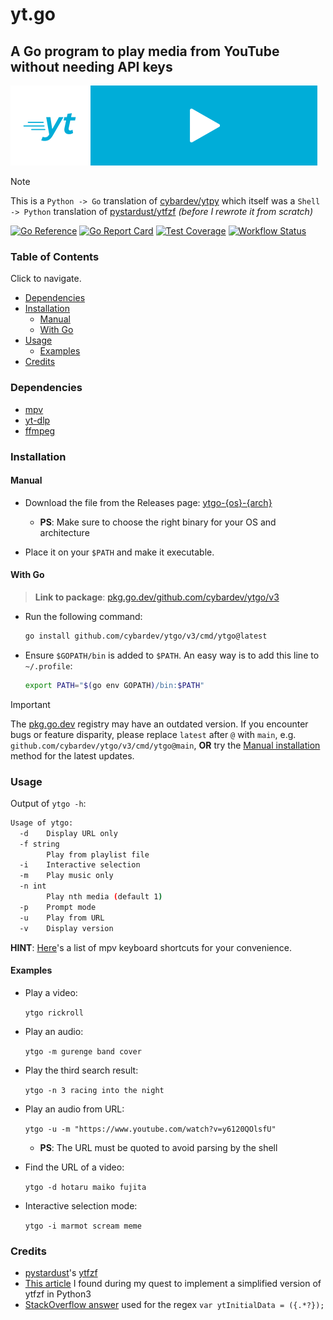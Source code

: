 # yt.go

## A Go program to play media from YouTube without needing API keys

<img height="128px" width="128px" src="./ytgo.png" alt="ytgo logo"><img height="128px" src="./ytgo-banner.png" alt="ytgo banner">

> [!NOTE]
> This is a `Python -> Go` translation of [cybardev/ytpy][ytpy] which itself was a `Shell -> Python` translation of [pystardust/ytfzf][ytfzf] _(before I rewrote it from scratch)_

[![Go Reference][reference_badge]][reference_link]
[![Go Report Card][go_report_badge]][go_report_link]
[![Test Coverage][coveralls_badge]][coveralls_link]
[![Workflow Status][workflows_badge]][workflows_link]

### Table of Contents

Click to navigate.

- [Dependencies](#dependencies)
- [Installation](#installation)
  - [Manual](#manual)
  - [With Go](#with-go)
- [Usage](#usage)
  - [Examples](#examples)
- [Credits](#credits)

### Dependencies

- [mpv][mpv]
- [yt-dlp][ytdl]
- [ffmpeg][ffmpeg]

### Installation

#### Manual

- Download the file from the Releases page: [ytgo-{os}-{arch}][release]

  - **PS**: Make sure to choose the right binary for your OS and architecture

- Place it on your `$PATH` and make it executable.

#### With Go

> **Link to package**: [pkg.go.dev/github.com/cybardev/ytgo/v3][gopkg]

- Run the following command:

    ```sh
    go install github.com/cybardev/ytgo/v3/cmd/ytgo@latest
    ```

- Ensure `$GOPATH/bin` is added to `$PATH`. An easy way is to add this line to `~/.profile`:

    ```sh
    export PATH="$(go env GOPATH)/bin:$PATH"
    ```

> [!IMPORTANT]
> The [pkg.go.dev][gopkg] registry may have an outdated version. If you encounter bugs or feature disparity, please replace `latest` after `@` with `main`, e.g. `github.com/cybardev/ytgo/v3/cmd/ytgo@main`, **OR** try the [Manual installation](#manual) method for the latest updates.

### Usage

Output of `ytgo -h`:

```sh
Usage of ytgo:
  -d	Display URL only
  -f string
    	Play from playlist file
  -i	Interactive selection
  -m	Play music only
  -n int
    	Play nth media (default 1)
  -p	Prompt mode
  -u	Play from URL
  -v	Display version
```

**HINT**: [Here][mpv_hotkeys]'s a list of mpv keyboard shortcuts for your convenience.

#### Examples

- Play a video:

    `ytgo rickroll`

- Play an audio:

    `ytgo -m gurenge band cover`

- Play the third search result:

    `ytgo -n 3 racing into the night`

- Play an audio from URL:

    `ytgo -u -m "https://www.youtube.com/watch?v=y6120QOlsfU"`

  - **PS**: The URL must be quoted to avoid parsing by the shell

- Find the URL of a video:

    `ytgo -d hotaru maiko fujita`

- Interactive selection mode:

    `ytgo -i marmot scream meme`

### Credits

- [pystardust][pystardust]'s [ytfzf][ytfzf]
- [This article][article] I found during my quest to implement a simplified version of ytfzf in Python3
- [StackOverflow answer][regex] used for the regex `var ytInitialData = ({.*?});`

<!-- Links -->

[ytpy]: https://github.com/cybardev/ytpy
[gopkg]: https://pkg.go.dev/github.com/cybardev/ytgo/v3
[release]: https://github.com/cybardev/ytgo/releases/tag/latest
[mpv]: https://github.com/mpv-player/mpv
[ytdl]: https://github.com/yt-dlp/yt-dlp
[ffmpeg]: https://github.com/FFmpeg/FFmpeg
[mpv_hotkeys]: https://defkey.com/mpv-media-player-shortcuts
[pystardust]: https://github.com/pystardust
[ytfzf]: https://github.com/pystardust/ytfzf
[article]: https://www.codeproject.com/articles/873060/python-search-youtube-for-video
[regex]: https://stackoverflow.com/a/68262735
[reference_link]: https://pkg.go.dev/github.com/cybardev/ytgo/v3/cmd/ytgo
[go_report_link]: https://goreportcard.com/report/github.com/cybardev/ytgo/v3
[coveralls_link]: https://coveralls.io/github/cybardev/ytgo
[workflows_link]: https://github.com/cybardev/ytgo/actions/workflows/latest.yml
[reference_badge]: https://pkg.go.dev/badge/github.com/cybardev/ytgo/v3/cmd/ytgo.svg
[go_report_badge]: https://goreportcard.com/badge/github.com/cybardev/ytgo/v3?style=flat-square
[coveralls_badge]: https://img.shields.io/coveralls/github/cybardev/ytgo?style=flat-square
[workflows_badge]: https://img.shields.io/github/actions/workflow/status/cybardev/ytgo/latest.yml?style=flat-square
